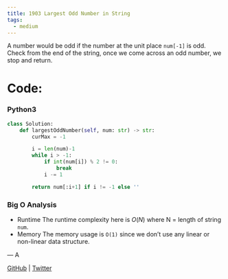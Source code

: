 ```yaml
---
title: 1903 Largest Odd Number in String
tags:
  - medium
---
```


A number would be odd if the number at the unit place `num[-1]` is odd. Check from the end of the string, once we come across an odd number, we stop and return.

# Code:

### Python3

```python
class Solution:
    def largestOddNumber(self, num: str) -> str:
        curMax = -1

        i = len(num)-1
        while i > -1:
            if int(num[i]) % 2 != 0:
                break
            i -= 1

        return num[:i+1] if i != -1 else ''
```

### Big O Analysis

- Runtime
  The runtime complexity here is $O(N)$ where N = length of string `num`.
- Memory
  The memory usage is `O(1)` since we don’t use any linear or non-linear data structure.

— A

[GitHub](https://github.com/athkdev) | [Twitter](https://twitter.com/athkdev)
